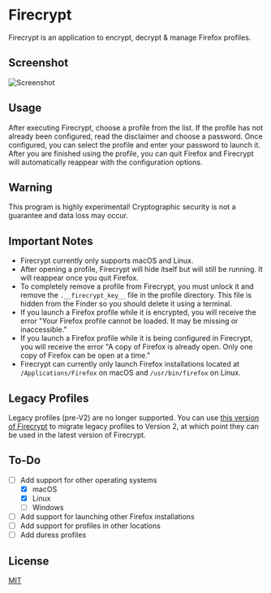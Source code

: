 # Firecrypt
Firecrypt is an application to encrypt, decrypt & manage Firefox profiles.

## Screenshot
![Screenshot](../assets/firecrypt_screenshot_1.png?raw=true)

## Usage
After executing Firecrypt, choose a profile from the list. If the profile has not already been configured, read the disclaimer and choose a password. Once configured, you can select the profile and enter your password to launch it. After you are finished using the profile, you can quit Firefox and Firecrypt will automatically reappear with the configuration options.

## Warning
This program is highly experimental! Cryptographic security is not a guarantee and data loss may occur.

## Important Notes
- Firecrypt currently only supports macOS and Linux.
- After opening a profile, Firecrypt will hide itself but will still be running. It will reappear once you quit Firefox.
- To completely remove a profile from Firecrypt, you must unlock it and remove the `.__firecrypt_key__` file in the profile directory. This file is hidden from the Finder so you should delete it using a terminal.
- If you launch a Firefox profile while it is encrypted, you will receive the error "Your Firefox profile cannot be loaded. It may be missing or inaccessible."
- If you launch a Firefox profile while it is being configured in Firecrypt, you will receive the error "A copy of Firefox is already open. Only one copy of Firefox can be open at a time."
- Firecrypt can currently only launch Firefox installations located at `/Applications/Firefox` on macOS and `/usr/bin/firefox` on Linux.

## Legacy Profiles
Legacy profiles (pre-V2) are no longer supported. You can use [this version of Firecrypt](https://github.com/gltchitm/firecrypt/tree/69b87376d4c7c8e05a6e0c4db1339d51b5a3002f) to migrate legacy profiles to Version 2, at which point they can be used in the latest version of Firecrypt.

## To-Do
- [ ] Add support for other operating systems
    - [x] macOS
    - [x] Linux
    - [ ] Windows
- [ ] Add support for launching other Firefox installations
- [ ] Add support for profiles in other locations
- [ ] Add duress profiles

## License
[MIT](LICENSE)

